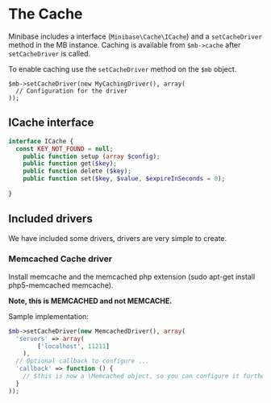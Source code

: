 # The Cache

Minibase includes a interface (`Minibase\Cache\ICache`) and a `setCacheDriver` method in the MB instance. Caching is available from `$mb->cache` after `setCacheDriver` is called.


To enable caching use the `setCacheDriver` method on the `$mb` object.

```
$mb->setCacheDriver(new MyCachingDriver(), array(
  // Configuration for the driver
));
```

## ICache interface


```php
interface ICache {
  const KEY_NOT_FOUND = null;
	public function setup (array $config);
	public function get($key);
	public function delete ($key);
	public function set($key, $value, $expireInSeconds = 0);
	
}
```



## Included drivers

We have included some drivers, drivers are very simple to create.


### Memcached Cache driver

Install memcache and the memcached php extension (sudo apt-get install php5-memcached memcache).

**Note, this is MEMCACHED and not MEMCACHE.**

Sample implementation:

```php
$mb->setCacheDriver(new MemcachedDriver(), array(
  'servers' => array(
		['localhost', 11211]
	),
  // Optional callback to configure ...
  'callback' => function () {
    // $this is now a \Memcached object, so you can configure it further in this callback if needed.
  }
));
```


